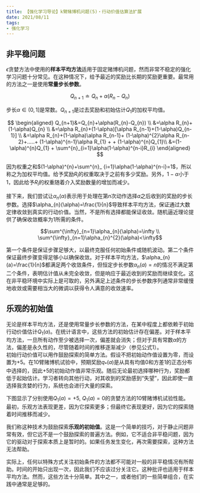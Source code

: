 ```yaml
---
title: 【强化学习导论】k臂赌博机问题(5)・行动价值估算法扩展
date: 2021/08/11
tags: 
- 强化学习
---
```

## 非平稳问题
$\epsilon$贪婪方法中使用的**样本平均方法**适用于固定赌博机问题，然而非常不稳定的强化学习问题十分常见。在这种情况下，给予最近的奖励比长期的奖励更重要。最常用的方法之一是使用**常量步长参数**。
<!--more-->


$$Q_{n+1}\doteq Q_{n}+\alpha(R_{n}-Q_{n})$$

步长$\alpha\in(0, 1]$是常数。$Q_{n+1}$是过去奖励和初始估计$Q_{1}$的加权平均值。

$$
\begin{aligned}
Q_{n+1}&=Q_{n}+\alpha(R_{n}-Q_{n}) \\
&=\alpha R_{n}+(1-\alpha)Q_{n} \\
&=\alpha R_{n}+(1-\alpha)[\alpha R_{n-1}+(1-\alpha)Q_{n-1}] \\
&=\alpha R_{n}+(1-\alpha)\alpha R_{n-1}+ (1-\alpha)^{2}\alpha R_{n-2}+.....+ (1-\alpha)^{n-1}\alpha R_{1} + + (1-\alpha)^{n}Q_{1}\\
&=(1-\alpha)^{n}Q_{1} + \sum^{n}_{i=1}\alpha(1-\alpha)^{n-i}R_{i}
\end{aligned}
$$

因为权重之和$(1-\alpha)^{n}+\sum^{n}_ {i=1}\alpha(1-\alpha)^{n-i}=1$，所以称之为加权平均值。给予奖励$R_{i}$的权重取决于之前有多少奖励。另外，$1-\alpha$小于1，因此给予$R_{i}$的权重随着介入奖励数量的增加而减少。

接下来，我们尝试让$\alpha_{n}(\alpha)$表示用于处理在第$n$次动作选择$a$之后收到的奖励的步长参数。选择$\alpha_{n}(\alpha)=\frac{1}{n}$导致样本平均方法，保证通过大数定律收敛到真实的行动价值。当然，不是所有选择都能保证收敛。随机逼近理论提供了确保收敛概率为1所需的条件。

$$\sum^{\infty}_{n=1}\alpha_{n}(\alpha)=\infty \\
\sum^{\infty}_{n=1}\alpha_{n}^{2}(\alpha)<\infty$$

第一个条件是保证步骤足够大，以最终克服任何初始条件或随机波动。第二个条件保证最终步骤变得足够小以确保收敛。对于样本平均方法，$\alpha_{n}(a)=\frac{1}{n}$都满足两个收敛条件，但恒定步长参数$\alpha_{n}(a)=n$的情况不满足第二个条件，表明估计值从未完全收敛，但是响应于最近收到的奖励而继续变化。这在非平稳环境中实际上是可取的，另外满足上述条件的步长参数序列通常非常缓慢地收敛或需要相当大的微调以获得令人满意的收敛速率。

## 乐观的初始值
无论是样本平均方法，还是使用常量步长参数的方法，在某中程度上都依赖于初始行动价值估计$Q_{1}(a)$。在统计语言中，这些方法的初始估计存在偏差。对于样本平均方法，一旦所有动作至少被选择一次，偏差就会消失；但对于具有常数$\alpha$的方法，偏差是永久性的，尽管随着时间的推移逐渐减少（参见公式1）。  
初始行动价值可以用作鼓励探索的简单方法。假设不把初始动作值设置为零，而设置为+5。在10臂赌博机试验中，预期奖励$q_{*}(a)$是从具有均值0和方差1的正态分布中选择的，因此+5的初始动作值非常乐观。随后无论最初选择哪种行为，奖励都低于起始估计。学习者转向其他行动，对其收到的奖励感到“失望”，因此即使一直选择我贪婪的行为，系统也会进行大量的探索。

下图显示了分别使用$Q_{1}(a)=+5$, $Q_{1}(a)=0$的贪婪方法的10臂赌博机试验性能。最初，乐观方法表现更差，因为它探索更多；但最终它表现更好，因为它的探索随着时间推移而减少。

我们称这种技术为鼓励探索**乐观的初始值**。这是一个简单的技巧，对于静止问题非常有效，但它远不是一个鼓励探索的普遍方法。例如，它不适合非平稳问题，因为它的驱动对于探索本质上是暂时的。如果任务发生变化，再次需要探索，这种方法无法帮助。

实际上，任何以特殊方式关注初始条件的方法都不可能对一般的非平稳情况有所帮助。时间的开始只出现一次，因此我们不应该过分关注它。这种批评也适用于样本平均方法。然而，这些方法十分简单。其中之一，或者他们的一些简单组合，在实践中通常是足够的。
